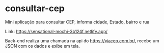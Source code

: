 # consultar-cep
Mini aplicação para consultar CEP, informa cidade, Estado, bairro e rua

Link: https://sensational-mochi-3b124f.netlify.app/

Back-end realiza uma chamada na api do https://viacep.com.br/, recebe um JSON
com os dados e exibe em tela.

